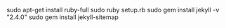 sudo apt-get install ruby-full
sudo ruby setup.rb
sudo gem install jekyll -v "2.4.0"
sudo gem install jekyll-sitemap

